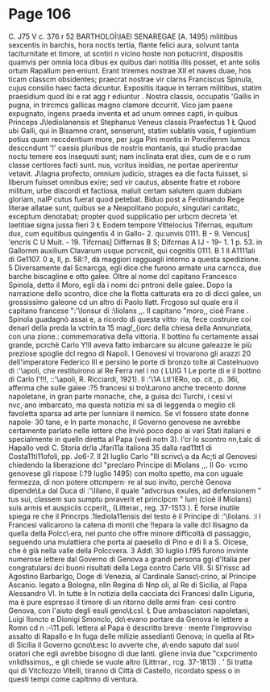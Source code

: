 # Page 106

C. J75 V c. 376 r 52 BARTHOLOÌ\IAEI SENAREGAE [A. 1495) militibus sexcentis in barchis, hora noctis tertia, flante felici aura, solvunt tanta taciturnitate et timore, ut scntiri n vicino hoste non potucrint, dispositis quamvis per omnia loca dibus ex quibus dari notitia illis posset, et ante solis ortum Rapallum pen·eniunt. Erant triremes nostrae XII et naves duae, hos ticam classcm obsidentes; praecrat nostrae vir clarns Franciscus Spinula, cujus consilio haec facta dicuntur. Expositis itaque in terram militibus, statim praesidium quod ibi e rat agg r ediuntur . Nostra classis, occupatis 'Gallis in pugna, in trircmcs gallicas magno clamore dccurrit. Vico jam paene expugnato, ingens praeda inventa et ad unum omnes capti, in quibus Princeps J\Iediolanensis et Stephanus Veneus classis Praefectus 1 Ł Quod ubi Galli, qui in Bisamne crant, senserunt, statim sublatis vasis, f ugientium potius quam reccdentium more, per juga Pini montis in Porcifernm lumcs desccndunt '!' caesis pluribus de nostris montanis, qui studio pracdae noctu temere eos insequuti sunt; nam inclinata erat dies, cum de e o rum classe certiores facti sunt. nus, vcritus insidias, ne portae aperirentur vetavit. J\Iagna profecto, omnium judicio, strages ea die facta fuisset, si liberum fuisset omnibus exire; sed vir cautus, absente fratre et robore militum, urbe discordi et factiosa, maluit certam salutem quam dubiam gloriam, naIP cutus fuerat quod petebat. Biduo post a Ferdinando Rege literae allatae sunt, quibus se a Neapolitano populo, singulari caritatc, exceptum denotabat; propter quod supplicatio per urbcm decreta 'et laetitiae signa jussa fieri 3 Ł Eodem tempore Vittelocius Tifernas, equitum dux, cum equitibus quingentis 4 in Gallo- 2. qu:unvis 0111. B - 9. Vencus] \'encris C U Muit. - 19. Tifcrnas] Differnas B S; Difcrnas A IJ - 19- 1. 1 p. 53. in Gallornm auxilium Clavarum usque pcrvcnit, qui cognitis 0111. B 1 Il A1111ali di Ge1107. 0 a, II, p. 58:?, dà maggiori ragguagli intorno a questa spedizione. 5 Diversamente dal Scnarcga, egli dice che furono armate una carncca, due barche biscagline e otto galee. Oltre al nome dcl capitano Francesco Spinola, detto il Moro, egli dà i nomi dci pntroni delle galee. Dopo la narrazione dello scontro, dice che la flotta catturata era zo di dicci galee, un grossissimo galeone cd un altro di Paolo llatt. Frcgoso sul quale era il capitano francese ":'\Ionsur di :\liolans ,,. Il capitano "moro,, cioè Frane . Spinola guadagnò assai e, a ricordo di questa vitto· ria, fece costruire coi denari della preda la vctrin.ta 15 mag!_{iorc della chiesa della Annunziata, con una zione.: commemorativa della vittoria. Il bottino fu certamente assai grande, pcrchè Carlo Y!II aveva fatto imbarcare su alcune galeazze le più preziose spoglie dcl regno di Napoli. I Genovesi vi trovarono gli arazzi 20 dell'imperatore Federico III e persino le porte di bronzo tolte al Castelnuovo di :'\apoli, che restituirono al Re Ferra nel i no ( LUIG 1 Le porte di e il bottino di Carlo I'!!!, ::'\apoli, R. Ricciardi, 1921). Il :'\1A Ltl'IERo, op. cit., p. 36i, afferma che sulle galee :?5 francesi si tro\Łarono anche trecento donne napoletane, in gran parte monache, che, a guisa dci Turchi, i cesi vi nvc,·ano imbarcato, ma questa notizia mi sa di leggenda o meglio cli favoletta sparsa ad arte per lunniare il nemico. Se vl fossero state donne napole· 30 tane, e In parte monachc, il Governo genovese ne avrebbe certamente parlato nelle lettere che Inviò poco dopo ai vari Stati italiani e specialmente in quelln diretta al Papa (vedi notn 3). l'cr lo scontro nn,Łalc di Hapallo vedi C. Storia dr/la Jfari11a italiona 35 dalla rad11tt1 di Costa11ti11ofoli, pp. Jo6-7. Il 2l luglio Carlo \"III scrivc\·a da Ac;ti al Genovesi chiedendo la liberazione dcl "preclaro Principe di Miolans ,,. Il Go· vcrno genovese gli rispose (:?9 luglio 1495) con molto spetto, ma con uguale fermezza, di non potere ottcmpern· re al suo invito, perchè Genova dipende\Ła dal Duca di :'\Iilano, il quale "advcrsus exules, ad defensionem " tus sui, classem suo sumptu pnraverit et princlpcm " lum (cioè il Miolans) suis armis et auspiciis ccperit,, (Litterar., reg. 37-1S13 ). È forse inutile spiega re che il Princrps .1lediola11ensis del testo è il Principe di :'\Iiolans. :i I Francesi valicarono la catena di monti che !!epara la valle dcl llisagno da quella della Polcc\·era, nel punto che offre minore difficoltà di passaggio, seguendo una mulattiera che porta al paesello di Pino e di lì a S. Olcese, che è già nella valle della Polccvera. 3 Add\ 30 luglio I.f95 furono invinte numerose lettere dal Governo di Genova a grandi persona ggi d'Italia per congratularsi dci buoni risultati della Lega contro Carlo VIII. Si Sl'rissc ad Agostino Barbarlgo, Doge di Venezia, al Cardinale Sansc\·crino, al Principe Ascanio. legato a Bologna, nlln Regina di Nnp oli, al Re di Sicilia, al Papa Alessandro VI. In tutte è In notizia della cacciata dci Francesi dalln Liguria, ma è pure espresso il timore di un ritorno delle armi fran· cesi contro Genova, con l'aiuto degli esuli geno\Łcsl. Ł Due ambasciatori napoletani, Luigi lloncto e Dionigi Smonclo, do\·evano portare da Genova le lettere a Romn cd n :-\11.poli. lettera al Papa è descritto breve · mente l'improvviso assalto di Rapallo e In fuga delle milizie assedianti Genova; in quella al Rt> di Sicilia il Governo gcno\Łesc lo avverte che, a\·endo saputo dal suol oratori che egli avrebbe bisogno di due lanti. gliene invia due "cxpcrimento vnlidlssimos,, e gli chiede se vuole altro (Littrrar., rcg. 37-1813) . ' Si tratta qui di Vitcllozzo Vitelli, tiranno di Città di Castello, ricordato spess o in questi tempi come capltnno di ventura.
